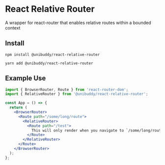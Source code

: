 # React Relative Router

A wrapper for react-router that enables relative routes within a bounded context

## Install

`npm install @unibuddy/react-relative-router`

`yarn add @unibuddy/react-relative-router`

## Example Use

```jsx
import { BrowserRouter, Route } from 'react-router-dom';
import { RelativeRouter } from '@unibuddy/react-relative-router';

const App = () => {
  return (
    <BrowserRouter>
      <Route path="/some/long/route">
        <RelativeRouter>
          <Route path="/test">
            This will only render when you navigate to `/some/long/route/test`
          </Route>
        </RelativeRouter>
      </Route>
    </BrowserRouter>
  );
};
```
